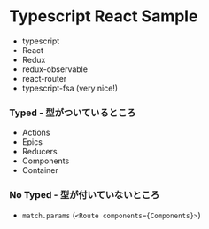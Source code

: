 # Typescript React Sample

-   typescript
-   React
-   Redux
-   redux-observable
-   react-router
-   typescript-fsa (very nice!)

### Typed - 型がついているところ

-   Actions
-   Epics
-   Reducers
-   Components
-   Container

### No Typed - 型が付いていないところ

-   `match.params` (`<Route components={Components}>`)
